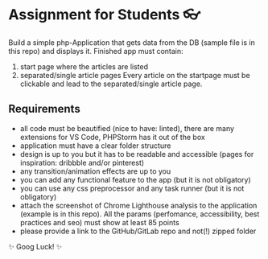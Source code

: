 # Assignment for Students :eyeglasses:

Build a simple php-Application that gets data from the DB (sample file is in this repo) and displays it.
Finished app must contain:
  1. start page where the articles are listed
  2. separated/single article pages 
Every article on the startpage must be clickable and lead to the separated/single article page.

## Requirements
- all code must be beautified (nice to have: linted), there are many extensions for VS Code, PHPStorm has it out of
  the box
- application must have a clear folder structure
- design is up to you but it has to be readable and accessible (pages for inspiration: dribbble and/or pinterest)
- any transition/animation effects are up to you
- you can add any functional feature to the app (but it is not obligatory)
- you can use any css preprocessor and any task runner (but it is not obligatory)
- attach the screenshot of Chrome Lighthouse analysis to the application (example is in this repo). All the params (perfomance, accessibility, best practices and seo) must show at least 85 points
- please provide a link to the GitHub/GitLab repo and not(!) zipped folder

:sparkles: Goog Luck! :sparkles:
